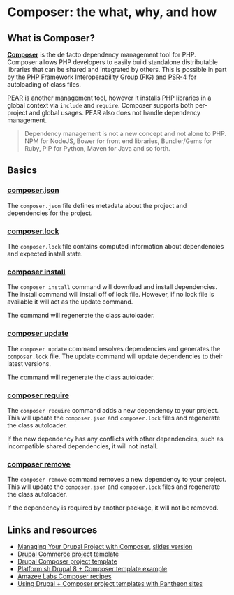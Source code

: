 # Composer: the what, why, and how

## What is Composer?
**[Composer](https://getcomposer.org/)** is the de facto dependency management tool for PHP. Composer allows PHP developers to easily build standalone distributable libraries that can be shared and integrated by others. This is possible in part by the PHP Framework Interoperability Group (FIG) and [PSR-4](http://www.php-fig.org/psr/psr-4/) for autoloading of class files. 

[PEAR](http://pear.php.net/) is another management tool, however it installs PHP libraries in a global context via `include` and `require`. Composer supports both per-project and global usages. PEAR also does not handle dependency management.

> Dependency management is not a new concept and not alone to PHP. NPM for NodeJS, Bower for front end libraries, Bundler/Gems for Ruby, PIP for Python, Maven for Java and so forth. 

## Basics

### [composer.json](https://getcomposer.org/doc/04-schema.md)
The `composer.json` file defines metadata about the project and dependencies for the project.

### [composer.lock](https://getcomposer.org/doc/01-basic-usage.md#composer-lock-the-lock-file)
The `composer.lock` file contains computed information about dependencies and expected install state.

### [composer install](https://getcomposer.org/doc/03-cli.md#install)
The `composer install` command will download and install dependencies. The install command will install off of lock file. However, if no lock file is available it will act as the update command.

The command will regenerate the class autoloader.

### [composer update](https://getcomposer.org/doc/03-cli.md#update)
The `composer update` command resolves dependencies and generates the `composer.lock` file. The update command will update dependencies to their latest versions.

The command will regenerate the class autoloader.
### [composer require](https://getcomposer.org/doc/03-cli.md#require)
The `composer require` command adds a new dependency to your project. This will update the `composer.json` and `composer.lock` files and regenerate the class autoloader.

If the new dependency has any conflicts with other dependencies, such as incompatible shared dependencies, it will not install.

### [composer remove](https://getcomposer.org/doc/03-cli.md#remove)
The `composer remove` command removes a new dependency to your project. This will update the `composer.json` and `composer.lock` files and regenerate the class autoloader.

If the dependency is required by another package, it will not be removed.

## Links and resources

*  [Managing Your Drupal Project with Composer](https://glamanate.com/blog/managing-your-drupal-project-composer), [slides version](https://docs.google.com/presentation/d/1PK9q2dBkGHfyEO76bEVpqS61wTgA0LGbru2PECiwUnk/edit?usp=sharing)
* [Drupal Commerce project template](https://github.com/drupalcommerce/project-base)
* [Drupal Composer project template](https://github.com/drupal-composer/drupal-project)
* [Platform.sh Drupal 8 + Composer template example](https://github.com/platformsh/platformsh-example-drupal8)
* [Amazee Labs Composer recipes](https://www.amazeelabs.com/en/blog/drupalcomposerrecipes)
* [Using Drupal + Composer project templates with Pantheon sites](https://pantheon.io/blog/using-composer-relocated-document-root-pantheon)